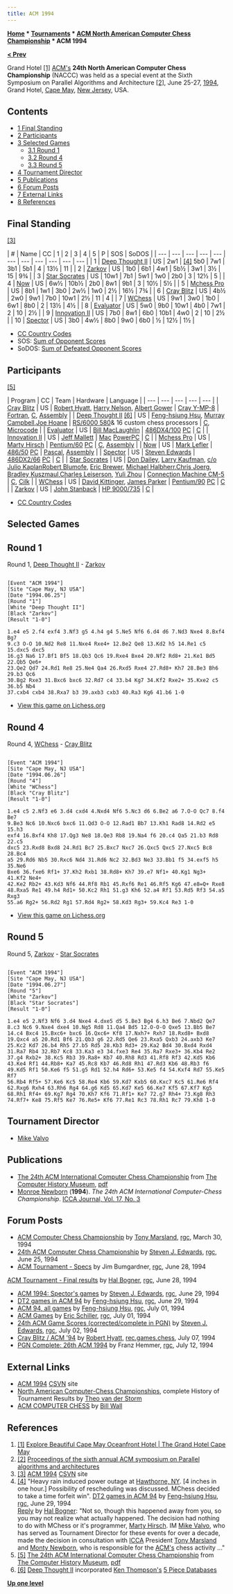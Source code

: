 ```yaml
---
title: ACM 1994
---
```

**[Home](Home "Home") * [Tournaments](Tournaments_and_Matches "Tournaments and Matches") * [ACM North American Computer Chess Championship](ACM_North_American_Computer_Chess_Championship "ACM North American Computer Chess Championship") * ACM 1994**

**[\< Prev](ACM_1993 "ACM 1993")**

[](http://www.grandcapemay.com/photos.php) Grand Hotel <a id="cite-note-1" href="#cite-ref-1">[1]</a>
[ACM's](ACM "ACM") **24th North American Computer Chess Championship** (NACCC) was held as a special event at the Sixth Symposium on Parallel Algorithms and Architecture <a id="cite-note-2" href="#cite-ref-2">[2]</a>, June 25-27, [1994](Timeline#1994 "Timeline"), Grand Hotel, [Cape May](https://en.wikipedia.org/wiki/Cape_May%2C_New_Jersey), [New Jersey](https://en.wikipedia.org/wiki/New_Jersey), USA.

## Contents

- [1 Final Standing](#final-standing)
- [2 Participants](#participants)
- [3 Selected Games](#selected-games)
  - [3.1 Round 1](#round-1)
  - [3.2 Round 4](#round-4)
  - [3.3 Round 5](#round-5)
- [4 Tournament Director](#tournament-director)
- [5 Publications](#publications)
- [6 Forum Posts](#forum-posts)
- [7 External Links](#external-links)
- [8 References](#references)

## Final Standing

<a id="cite-note-3" href="#cite-ref-3">[3]</a>

|  #
|  Name
|  CC
|  1
|  2
|  3
|  4
|  5
|  P
|  SOS
|  SoDOS
|
| --- | --- | --- | --- | --- | --- | --- | --- | --- | --- | --- |
|  1
| [Deep Thought II](Deep_Thought "Deep Thought") |  US
|  2w1
| <a id="cite-note-4" href="#cite-ref-4">[4]</a> 5b0
|  7w1
|  3b1
|  5b1
|  4
|  13½
|  11
|
|  2
| [Zarkov](Zarkov "Zarkov") |  US
|  1b0
|  6b1
|  4w1
|  5b½
|  3w1
|  3½
|  15
|  9¾
|
|  3
| [Star Socrates](Star_Socrates "Star Socrates") |  US
|  10w1
|  7b1
|  5w1
|  1w0
|  2b0
|  3
|  12½
|  5
|
|  4
| [Now](Now "Now") |  US
|  6w½
|  10b½
|  2b0
|  8w1
|  9b1
|  3
|  10½
|  5½
|
|  5
| [Mchess Pro](MChess "MChess") |  US
|  8b1
|  1w1
|  3b0
|  2w½
|  1w0
|  2½
|  16½
|  7¾
|
|  6
| [Cray Blitz](Cray_Blitz "Cray Blitz") |  US
|  4b½
|  2w0
|  9w1
|  7b0
|  10w1
|  2½
|  11
|  4
|
|  7
| [WChess](WChess "WChess") |  US
|  9w1
|  3w0
|  1b0
|  6w1
|  8b0
|  2
|  13½
|  4½
|
|  8
| [Evaluator](Evaluator "Evaluator") |  US
|  5w0
|  9b0
|  10w1
|  4b0
|  7w1
|  2
|  10
|  2½
|
|  9
| [Innovation II](Innovation "Innovation") |  US
|  7b0
|  8w1
|  6b0
|  10b1
|  4w0
|  2
|  10
|  2½
|
|  10
| [Spector](Spector "Spector") |  US
|  3b0
|  4w½
|  8b0
|  9w0
|  6b0
|  ½
|  12½
|  1½
|

- [CC Country Codes](https://en.wikipedia.org/wiki/ISO_3166-1)
- SOS: [Sum of Opponent Scores](https://en.wikipedia.org/wiki/Buchholz_system)
- SoDOS: [Sum of Defeated Opponent Scores](https://en.wikipedia.org/wiki/Neustadtl_score)

## Participants

<a id="cite-note-5" href="#cite-ref-5">[5]</a>

|  Program
|  CC
|  Team
|  Hardware
|  Language
|
| --- | --- | --- | --- | --- |
| [Cray Blitz](Cray_Blitz "Cray Blitz") |  US
| [Robert Hyatt](Robert_Hyatt "Robert Hyatt"), [Harry Nelson](Harry_Nelson "Harry Nelson"), [Albert Gower](Albert_Gower "Albert Gower") | [Cray Y-MP-8](Cray_X-MP "Cray X-MP") | [Fortran](Fortran "Fortran"), [C](C "C"), [Assembly](Assembly "Assembly") |
| [Deep Thought II](Deep_Thought "Deep Thought") <a id="cite-note-6" href="#cite-ref-6">[6]</a> |  US
| [Feng-hsiung Hsu](Feng-hsiung_Hsu "Feng-hsiung Hsu"), [Murray Campbell](Murray_Campbell "Murray Campbell"),[Joe Hoane](Joe_Hoane "Joe Hoane") | [RS/6000 580](https://en.wikipedia.org/?title=RS/6000#Type_7013)& 16 custom chess processors
| [C](C "C"), [Microcode](https://en.wikipedia.org/wiki/Microcode) |
| [Evaluator](Evaluator "Evaluator") |  US
| [Bill MacLaughlin](index.php?title=Bill_MacLaughlin&action=edit&redlink=1 "Bill MacLaughlin (page does not exist)") | [486DX4/100](X86 "X86") [PC](IBM_PC "IBM PC") | [C](C "C") |
| [Innovation II](Innovation "Innovation") |  US
| [Jeff Mallett](Jeff_Mallett "Jeff Mallett") | [Mac](Macintosh "Macintosh") [PowerPC](PowerPC "PowerPC") | [C](C "C") |
| [Mchess Pro](MChess "MChess") |  US
| [Marty Hirsch](Marty_Hirsch "Marty Hirsch") | [Pentium/60](X86 "X86") [PC](IBM_PC "IBM PC") | [C](C "C"), [Assembly](Assembly "Assembly") |
| [Now](Now "Now") |  US
| [Mark Lefler](Mark_Lefler "Mark Lefler") | [486/50](X86 "X86") [PC](IBM_PC "IBM PC") | [Pascal](Pascal "Pascal"), [Assembly](Assembly "Assembly") |
| [Spector](Spector "Spector") |  US
| [Steven Edwards](Steven_Edwards "Steven Edwards") | [486DX2/66](X86 "X86") [PC](IBM_PC "IBM PC") | [C](C "C") |
| [Star Socrates](Star_Socrates "Star Socrates") |  US
| [Don Dailey](Don_Dailey "Don Dailey"), [Larry Kaufman](Larry_Kaufman "Larry Kaufman"), [c/o](https://en.wiktionary.org/wiki/c/o) [Julio Kaplan](Julio_Kaplan "Julio Kaplan")[Robert Blumofe](Robert_Blumofe "Robert Blumofe"), [Eric Brewer](Eric_Brewer "Eric Brewer"), [Michael Halbherr](Michael_Halbherr "Michael Halbherr"),[Chris Joerg](Chris_Joerg "Chris Joerg"), [Bradley Kuszmaul](Bradley_Kuszmaul "Bradley Kuszmaul"),[Charles Leiserson](Charles_Leiserson "Charles Leiserson"), [Yuli Zhou](Yuli_Zhou "Yuli Zhou") | [Connection Machine CM-5](Connection_Machine "Connection Machine") | [C](C "C"), [Cilk](Cilk "Cilk") |
| [WChess](WChess "WChess") |  US
| [David Kittinger](David_Kittinger "David Kittinger"), [James Parker](index.php?title=James_Parker&action=edit&redlink=1 "James Parker (page does not exist)") | [Pentium/90](X86 "X86") [PC](IBM_PC "IBM PC") | [C](C "C") |
| [Zarkov](Zarkov "Zarkov") |  US
| [John Stanback](John_Stanback "John Stanback") | [HP 9000/735](https://en.wikipedia.org/wiki/HP_9000) | [C](C "C") |

- [CC Country Codes](https://en.wikipedia.org/wiki/ISO_3166-1)

## Selected Games

## Round 1

Round 1, [Deep Thought II](Deep_Thought "Deep Thought") - [Zarkov](Zarkov "Zarkov")

```

[Event "ACM 1994"]
[Site "Cape May, NJ USA"]
[Date "1994.06.25"]
[Round "1"]
[White "Deep Thought II"]
[Black "Zarkov"]
[Result "1-0"]

1.e4 e5 2.f4 exf4 3.Nf3 g5 4.h4 g4 5.Ne5 Nf6 6.d4 d6 7.Nd3 Nxe4 8.Bxf4 Bg7 
9.c3 O-O 10.Nd2 Re8 11.Nxe4 Rxe4+ 12.Be2 Qe8 13.Kd2 h5 14.Re1 c5 15.dxc5 dxc5 
16.g3 Na6 17.Bf1 Bf5 18.Qb3 Qc6 19.Rxe4 Bxe4 20.Nf2 Rd8+ 21.Ke1 Bd5 22.Qb5 Qe6+ 
23.Qe2 Qd7 24.Rd1 Re8 25.Ne4 Qa4 26.Rxd5 Rxe4 27.Rd8+ Kh7 28.Be3 Bh6 29.b3 Qc6 
30.Bg2 Rxe3 31.Bxc6 bxc6 32.Rd7 c4 33.b4 Kg7 34.Kf2 Rxe2+ 35.Kxe2 c5 36.b5 Nb4 
37.cxb4 cxb4 38.Rxa7 b3 39.axb3 cxb3 40.Ra3 Kg6 41.b6 1-0

```

- [View this game on Lichess.org](https://lichess.org/26L92D5N)

## Round 4

Round 4, [WChess](WChess "WChess") - [Cray Blitz](Cray_Blitz "Cray Blitz")

```

[Event "ACM 1994"]
[Site "Cape May, NJ USA"]
[Date "1994.06.26"]
[Round "4"]
[White "WChess"]
[Black "Cray Blitz"]
[Result "1-0"]

1.e4 c5 2.Nf3 e6 3.d4 cxd4 4.Nxd4 Nf6 5.Nc3 d6 6.Be2 a6 7.O-O Qc7 8.f4 Be7
9.Be3 Nc6 10.Nxc6 bxc6 11.Qd3 O-O 12.Rad1 Bb7 13.Kh1 Rad8 14.Rd2 e5 15.h3 
exf4 16.Bxf4 Kh8 17.Qg3 Ne8 18.Qe3 Rb8 19.Na4 f6 20.c4 Qa5 21.b3 Rd8 22.c5 
dxc5 23.Rxd8 Bxd8 24.Rd1 Bc7 25.Bxc7 Nxc7 26.Qxc5 Qxc5 27.Nxc5 Bc8 28.Bc4 
a5 29.Rd6 Nb5 30.Rxc6 Nd4 31.Rd6 Nc2 32.Bd3 Ne3 33.Bb1 f5 34.exf5 h5 35.Ne6 
Bxe6 36.fxe6 Rf1+ 37.Kh2 Rxb1 38.Rd8+ Kh7 39.e7 Nf1+ 40.Kg1 Ng3+ 41.Kf2 Ne4+ 
42.Ke2 Rb2+ 43.Kd3 Nf6 44.Rf8 Rb1 45.Rxf6 Re1 46.Rf5 Kg6 47.e8=Q+ Rxe8 
48.Rxa5 Re1 49.h4 Rd1+ 50.Kc2 Rh1 51.g3 Kh6 52.a4 Rf1 53.Rd5 Rf3 54.a5 Rxg3 
55.a6 Rg2+ 56.Rd2 Rg1 57.Rd4 Rg2+ 58.Kd3 Rg3+ 59.Kc4 Re3 1-0

```

- [View this game on Lichess.org](https://lichess.org/AAMnmeti)

## Round 5

Round 5, [Zarkov](Zarkov "Zarkov") - [Star Socrates](Star_Socrates "Star Socrates")

```

[Event "ACM 1994"]
[Site "Cape May, NJ USA"]
[Date "1994.06.27"]
[Round "5"]
[White "Zarkov"]
[Black "Star Socrates"]
[Result "1-0"]

1.e4 e5 2.Nf3 Nf6 3.d4 Nxe4 4.dxe5 d5 5.Be3 Bg4 6.h3 Be6 7.Nbd2 Qe7
8.c3 Nc6 9.Nxe4 dxe4 10.Ng5 Rd8 11.Qa4 Bd5 12.O-O-O Qxe5 13.Bb5 Be7
14.c4 Bxc4 15.Bxc6+ bxc6 16.Qxc6+ Kf8 17.Nxh7+ Rxh7 18.Rxd8+ Bxd8
19.Qxc4 a5 20.Rd1 Bf6 21.Qb3 g6 22.Rd5 Qe6 23.Rxa5 Qxb3 24.axb3 Ke7
25.Kc2 Kd7 26.b4 Rh5 27.b5 Rd5 28.Kb3 Rd3+ 29.Ka2 Bd4 30.Bxd4 Rxd4
31.Ra7 Rb4 32.Rb7 Kc8 33.Ka3 e3 34.fxe3 Re4 35.Ra7 Rxe3+ 36.Kb4 Re2
37.g4 Rxb2+ 38.Kc5 Rb3 39.Ra8+ Kb7 40.Rh8 Rd3 41.Rf8 Rf3 42.Kd5 Kb6
43.Ke4 Rf1 44.Rb8+ Ka7 45.Rc8 Kb7 46.Rd8 Rh1 47.Rd3 Kb6 48.Rb3 f6
49.Kd5 Rf1 50.Ke6 f5 51.g5 Rd1 52.h4 Rd6+ 53.Ke5 f4 54.Kxf4 Rd7 55.Ke5 Rf7
56.Rb4 Rf5+ 57.Ke6 Kc5 58.Re4 Kb6 59.Kd7 Kxb5 60.Kxc7 Kc5 61.Re6 Rf4
62.Rxg6 Rxh4 63.Rh6 Rg4 64.g6 Kd5 65.Kd7 Ke5 66.Ke7 Kf5 67.Kf7 Kg5
68.Rh1 Rf4+ 69.Kg7 Rg4 70.Kh7 Kf6 71.Rf1+ Ke7 72.g7 Rh4+ 73.Kg8 Rh3
74.Rf7+ Ke8 75.Rf5 Ke7 76.Re5+ Kf6 77.Re1 Rc3 78.Rh1 Rc7 79.Kh8 1-0

```

## Tournament Director

- [Mike Valvo](Michael_Valvo "Michael Valvo")

## Publications

- [The 24th ACM International Computer Chess Championship](http://www.computerhistory.org/chess/full_record.php?iid=doc-431614f6cceea) from [The Computer History Museum](The_Computer_History_Museum "The Computer History Museum"), [pdf](http://archive.computerhistory.org/projects/chess/related_materials/text/3-1%20and%203-2%20and%203-3%20and%204-3.1994_24th_ICCC/1994%20ICCC.062303013.sm.pdf)
- [Monroe Newborn](Monroe_Newborn "Monroe Newborn") (**1994**). *The 24th ACM International Computer-Chess Championship*. [ICCA Journal, Vol. 17, No. 3](ICGA_Journal#17_3 "ICGA Journal")

## Forum Posts

- [ACM Computer Chess Championship](https://groups.google.com/d/msg/rec.games.chess/fhaV8hT4ycs/dpL9SzVEXkQJ) by [Tony Marsland](Tony_Marsland "Tony Marsland"), [rgc](Computer_Chess_Forums "Computer Chess Forums"), March 30, 1994
- [24th ACM Computer Chess Championship](https://groups.google.com/d/msg/rec.games.chess/tUnMP5z-O6M/1u3tu4OdoBkJ) by [Steven J. Edwards](Steven_Edwards "Steven Edwards"), [rgc](Computer_Chess_Forums "Computer Chess Forums"), June 25, 1994
- [ACM Tournament - Specs](https://groups.google.com/d/msg/rec.games.chess/P9WW8L3gq9U/YRX_mZAjv-wJ) by Jim Bumgardner, [rgc](Computer_Chess_Forums "Computer Chess Forums"), June 28, 1994

[ACM Tournament - Final results](https://groups.google.com/d/msg/rec.games.chess/P9WW8L3gq9U/LyDKCyxKPnoJ) by [Hal Bogner](index.php?title=Harold_Bogner&action=edit&redlink=1 "Harold Bogner (page does not exist)"), [rgc](Computer_Chess_Forums "Computer Chess Forums"), June 28, 1994

- [ACM 1994: Spector's games](https://groups.google.com/d/msg/rec.games.chess/KzylHYi4mH0/2_lsGXtxZocJ) by [Steven J. Edwards](Steven_Edwards "Steven Edwards"), [rgc](Computer_Chess_Forums "Computer Chess Forums"), June 29, 1994
- [DT2 games in ACM 94](https://groups.google.com/d/msg/rec.games.chess/aoLjXl16vec/4Tu1wLoyS8cJ) by [Feng-hsiung Hsu](Feng-hsiung_Hsu "Feng-hsiung Hsu"), [rgc](Computer_Chess_Forums "Computer Chess Forums"), June 29, 1994
- [ACM 94, all games](https://groups.google.com/d/msg/rec.games.chess/7nptG-a7sLY/cYwEdy4u92EJ) by [Feng-hsiung Hsu](Feng-hsiung_Hsu "Feng-hsiung Hsu"), [rgc](Computer_Chess_Forums "Computer Chess Forums"), July 01, 1994
- [ACM Games](https://groups.google.com/d/msg/rec.games.chess/jRbxt1yXmfo/HOA-wJRkWi8J) by [Eric Schiller](Eric_Schiller "Eric Schiller"), [rgc](Computer_Chess_Forums "Computer Chess Forums"), July 01, 1994
- [24th ACM Game Scores (corrected/complete in PGN)](https://groups.google.com/d/msg/rec.games.chess/1Vt7h878jcY/lyEHgQvrzecJ) by [Steven J. Edwards](Steven_Edwards "Steven Edwards"), [rgc](Computer_Chess_Forums "Computer Chess Forums"), July 02, 1994
- [Cray Blitz / ACM '94](https://groups.google.com/d/msg/rec.games.chess/MtVkDmTrYSc/98j7gsMDM4QJ) by [Robert Hyatt](Robert_Hyatt "Robert Hyatt"), [rec.games.chess](Computer_Chess_Forums "Computer Chess Forums"), July 07, 1994
- [PGN Complete: 26th ACM 1994](https://groups.google.com/d/msg/rec.games.chess/yT3QXGZnqWY/U5dUtRdvxCoJ) by Franz Hemmer, [rgc](Computer_Chess_Forums "Computer Chess Forums"), July 12, 1994

## External Links

- [ACM 1994](http://www.csvn.nl/index.php/historie/computer-computer/106-acm-1994) [CSVN](CSVN "CSVN") site
- [North American Computer-Chess Championships](http://old.csvn.nl/ncc_hist.html), complete History of Tournament Results by [Theo van der Storm](Theo_van_der_Storm "Theo van der Storm")
- [ACM COMPUTER CHESS](http://ed-thelen.org/comp-hist/ACM-ComputerChessWall.html) by [Bill Wall](index.php?title=Bill_Wall&action=edit&redlink=1 "Bill Wall (page does not exist)")

## References

1. <a id="cite-ref-1" href="#cite-note-1">[1]</a> [Explore Beautiful Cape May Oceanfront Hotel | The Grand Hotel Cape May](http://www.grandcapemay.com/photos.php)
1. <a id="cite-ref-2" href="#cite-note-2">[2]</a> [Proceedings of the sixth annual ACM symposium on Parallel algorithms and architectures](http://dl.acm.org/citation.cfm?id=181014&picked=prox&CFID=346653979&CFTOKEN=91917509)
1. <a id="cite-ref-3" href="#cite-note-3">[3]</a> [ACM 1994](http://www.csvn.nl/index.php/historie/computer-computer/106-acm-1994) [CSVN](CSVN "CSVN") site
1. <a id="cite-ref-4" href="#cite-note-4">[4]</a> "Heavy rain induced power outage at [Hawthorne, NY](https://en.wikipedia.org/wiki/Hawthorne,_New_York). \[4 inches in one hour.\] Possibility of rescheduling was discussed. MChess decided to take a time forfeit win". [DT2 games in ACM 94](https://groups.google.com/d/msg/rec.games.chess/aoLjXl16vec/4Tu1wLoyS8cJ) by [Feng-hsiung Hsu](Feng-hsiung_Hsu "Feng-hsiung Hsu"), [rgc](Computer_Chess_Forums "Computer Chess Forums"), June 29, 1994\
   [Reply](https://groups.google.com/d/msg/rec.games.chess/aoLjXl16vec/CYqLTGLhsicJ) by [Hal Bogner](index.php?title=Hal_Bogner&action=edit&redlink=1 "Hal Bogner (page does not exist)"): "Not so, though this happened away from you, so you may not realize what actually happened. The decision had nothing to do with MChess or it's programmer, [Marty Hirsch](Marty_Hirsch "Marty Hirsch"). IM [Mike Valvo](Michael_Valvo "Michael Valvo"), who has served as Tournament Director for these events for over a decade, made the decision in consultation with [ICCA](ICCA "ICCA") President [Tony Marsland](Tony_Marsland "Tony Marsland") and [Monty Newborn](Monroe_Newborn "Monroe Newborn"), who is responsible for the [ACM's](ACM "ACM") chess activity ..."
1. <a id="cite-ref-5" href="#cite-note-5">[5]</a> [The 24th ACM International Computer Chess Championship](http://www.computerhistory.org/chess/full_record.php?iid=doc-431614f6cceea) from [The Computer History Museum](The_Computer_History_Museum "The Computer History Museum"), [pdf](http://archive.computerhistory.org/projects/chess/related_materials/text/3-1%20and%203-2%20and%203-3%20and%204-3.1994_24th_ICCC/1994%20ICCC.062303013.sm.pdf)
1. <a id="cite-ref-6" href="#cite-note-6">[6]</a> [Deep Thought II](Deep_Thought "Deep Thought") incorporated [Ken Thompson's](Ken_Thompson "Ken Thompson") [5 Piece Databases](Thompson%27s_Databases "Thompson's Databases")

**[Up one level](ACM_North_American_Computer_Chess_Championship "ACM North American Computer Chess Championship")**

